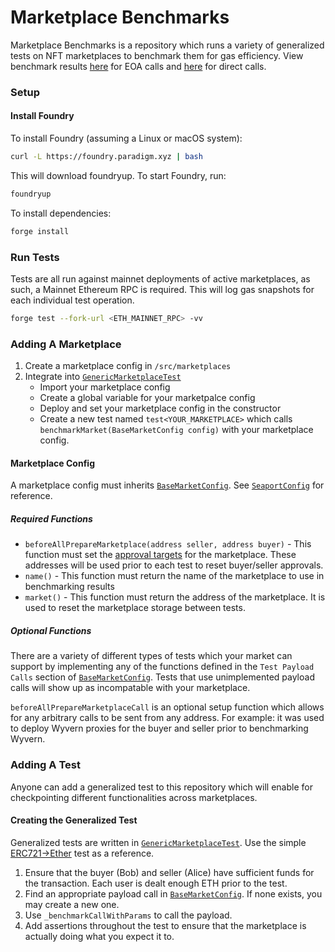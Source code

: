 # Marketplace Benchmarks
Marketplace Benchmarks is a repository which runs a variety of generalized tests on NFT marketplaces to benchmark them for gas efficiency. View benchmark results [here](../results/results.pdf) for EOA calls and [here](../results/results-direct.pdf) for direct calls.

### Setup

#### Install Foundry
To install Foundry (assuming a Linux or macOS system):

```bash
curl -L https://foundry.paradigm.xyz | bash
```

This will download foundryup. To start Foundry, run:

```bash
foundryup
```

To install dependencies:

```bash
forge install
```

### Run Tests
Tests are all run against mainnet deployments of active marketplaces, as such, a Mainnet Ethereum RPC is required. This will log gas snapshots for each individual test operation.
```bash
forge test --fork-url <ETH_MAINNET_RPC> -vv
```

### Adding A Marketplace
1. Create a marketplace config in `/src/marketplaces`
2. Integrate into [`GenericMarketplaceTest`](test/GenericMarketplaceTest.t.sol)
    - Import your marketplace config
    - Create a global variable for your marketpalce config
    - Deploy and set your marketplace config in the constructor
    - Create a new test named `test<YOUR_MARKETPLACE>` which calls `benchmarkMarket(BaseMarketConfig config)` with your marketplace config.

#### Marketplace Config
A marketplace config must inherits [`BaseMarketConfig`](src/BaseMarketConfig.sol#L53-L254). See [`SeaportConfig`](src/marketplaces/seaport/SeaportConfig.sol) for reference.

##### *Required Functions*
- `beforeAllPrepareMarketplace(address seller, address buyer)` - This function must set the [approval targets](src/BaseMarketConfig.sol#L14-L26) for the marketplace. These addresses will be used prior to each test to reset buyer/seller approvals.
- `name()` - This function must return the name of the marketplace to use in benchmarking results
- `market()` - This function must return the address of the marketplace. It is used to reset the marketplace storage between tests.

##### *Optional Functions*
There are a variety of different types of tests which your market can support by implementing any of the functions defined in the `Test Payload Calls` section of [`BaseMarketConfig`](src/BaseMarketConfig.sol). Tests that use unimplemented payload calls will show up as incompatable with your marketplace.

`beforeAllPrepareMarketplaceCall` is an optional setup function which allows for any arbitrary calls to be sent from any address. For example: it was used to deploy Wyvern proxies for the buyer and seller prior to benchmarking Wyvern.

### Adding A Test
Anyone can add a generalized test to this repository which will enable for checkpointing different functionalities across marketplaces.

#### Creating the Generalized Test
Generalized tests are written in [`GenericMarketplaceTest`](test/GenericMarketplaceTest.t.sol). Use the simple [ERC721->Ether](test/GenericMarketplaceTest.t.sol#L78-L110) test as a reference.

1. Ensure that the buyer (Bob) and seller (Alice) have sufficient funds for the transaction. Each user is dealt enough ETH prior to the test.
2. Find an appropriate payload call in [`BaseMarketConfig`](src/BaseMarketConfig.sol). If none exists, you may create a new one.
3. Use `_benchmarkCallWithParams` to call the payload.
4. Add assertions throughout the test to ensure that the marketplace is actually doing what you expect it to.
